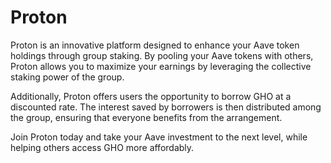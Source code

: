  # Proton

 Proton is an innovative platform designed to enhance your Aave token holdings through group staking. By pooling your Aave tokens with others, Proton allows you to maximize your earnings by leveraging the collective staking power of the group.

 Additionally, Proton offers users the opportunity to borrow GHO at a discounted rate. The interest saved by borrowers is then distributed among the group, ensuring that everyone benefits from the arrangement.

 Join Proton today and take your Aave investment to the next level, while helping others access GHO more affordably.
